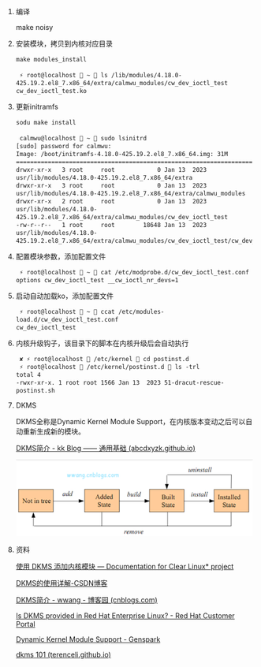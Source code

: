 1. 编译

   make noisy

2. 安装模块，拷贝到内核对应目录

   ```
   make modules_install
   
    ⚡ root@localhost  ~  ls /lib/modules/4.18.0-425.19.2.el8_7.x86_64/extra/calmwu_modules/cw_dev_ioctl_test 
   cw_dev_ioctl_test.ko
   ```

3. 更新initramfs

   ```
   sodu make install
   
    calmwu@localhost  ~  sudo lsinitrd 
   [sudo] password for calmwu: 
   Image: /boot/initramfs-4.18.0-425.19.2.el8_7.x86_64.img: 31M
   ========================================================================
   drwxr-xr-x   3 root     root            0 Jan 13  2023 usr/lib/modules/4.18.0-425.19.2.el8_7.x86_64/extra
   drwxr-xr-x   3 root     root            0 Jan 13  2023 usr/lib/modules/4.18.0-425.19.2.el8_7.x86_64/extra/calmwu_modules
   drwxr-xr-x   2 root     root            0 Jan 13  2023 usr/lib/modules/4.18.0-425.19.2.el8_7.x86_64/extra/calmwu_modules/cw_dev_ioctl_test
   -rw-r--r--   1 root     root        18648 Jan 13  2023 usr/lib/modules/4.18.0-425.19.2.el8_7.x86_64/extra/calmwu_modules/cw_dev_ioctl_test/cw_dev_ioctl_test.ko
   ```

4. 配置模块参数，添加配置文件

   ```
    ⚡ root@localhost  ~  cat /etc/modprobe.d/cw_dev_ioctl_test.conf 
   options cw_dev_ioctl_test __cw_ioctl_nr_devs=1
   ```

5. 启动自动加载ko，添加配置文件

   ```
    ⚡ root@localhost  ~  ccat /etc/modules-load.d/cw_dev_ioctl_test.conf 
   cw_dev_ioctl_test
   ```

6. 内核升级钩子，该目录下的脚本在内核升级后会自动执行

   ```
    ✘ ⚡ root@localhost  /etc/kernel  cd postinst.d 
    ⚡ root@localhost  /etc/kernel/postinst.d  ls -trl
   total 4
   -rwxr-xr-x. 1 root root 1566 Jan 13  2023 51-dracut-rescue-postinst.sh
   ```

7. DKMS

   DKMS全称是Dynamic Kernel Module Support，在内核版本变动之后可以自动重新生成新的模块。

   [DKMS简介 - kk Blog —— 通用基础 (abcdxyzk.github.io)](https://abcdxyzk.github.io/blog/2020/09/21/kernel-dkms/)

   ![image-20240625171246482](./image-20240625171246482.png)

8. 资料

   [使用 DKMS 添加内核模块 — Documentation for Clear Linux* project](https://www.clearlinux.org/clear-linux-documentation/zh_CN/guides/kernel/kernel-modules-dkms.html#build-install-and-load-an-out-of-tree-module)

   [DKMS的使用详解-CSDN博客](https://blog.csdn.net/ldswfun/article/details/131554905)

   [DKMS简介 - wwang - 博客园 (cnblogs.com)](https://www.cnblogs.com/wwang/archive/2011/06/21/2085571.html)

   [Is DKMS provided in Red Hat Enterprise Linux? - Red Hat Customer Portal](https://access.redhat.com/solutions/1132653)

   [Dynamic Kernel Module Support - Genspark](https://www.genspark.ai/spark?id=a59f3b9b-3957-35df-8caa-23fb759e0461)

   [dkms 101 (terenceli.github.io)](https://terenceli.github.io/技术/2018/07/14/dkms-101)
   
   
   
   

